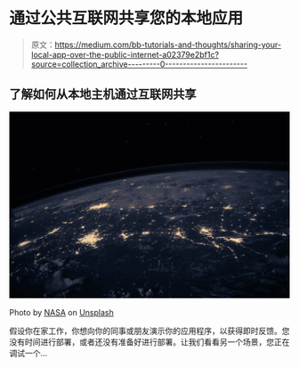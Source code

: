 # 通过公共互联网共享您的本地应用

> 原文：<https://medium.com/bb-tutorials-and-thoughts/sharing-your-local-app-over-the-public-internet-a02379e2bf1c?source=collection_archive---------0----------------------->

## 了解如何从本地主机通过互联网共享

![](img/56055566a0807b9f50116c93a3c4b3b3.png)

Photo by [NASA](https://unsplash.com/@nasa?utm_source=medium&utm_medium=referral) on [Unsplash](https://unsplash.com?utm_source=medium&utm_medium=referral)

假设你在家工作，你想向你的同事或朋友演示你的应用程序，以获得即时反馈。您没有时间进行部署，或者还没有准备好进行部署。让我们看看另一个场景，您正在调试一个…